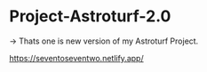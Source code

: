 # Project-Astroturf-2.0

-> Thats one is new version of my Astroturf Project.

https://seventoseventwo.netlify.app/
